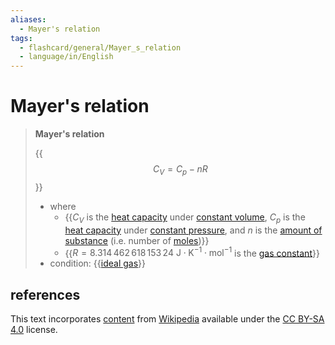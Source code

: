 ```yaml
---
aliases:
  - Mayer's relation
tags:
  - flashcard/general/Mayer_s_relation
  - language/in/English
---
```


# Mayer's relation

> __Mayer's relation__
>
> {{$$C_V = C_p - nR$$}}
>
> - where
>   - {{$C_V$ is the [heat capacity](heat%20capacity.md) under [constant volume](isochoric%20process.md), $C_p$ is the [heat capacity](heat%20capacity.md) under [constant pressure](isobaric%20process.md), and $n$ is the [amount of substance](amount%20of%20substance.md) (i.e. number of [moles](mole%20(unit).md))}}
>   - {{$R = 8.314\,462\,618\,153\,24 \mathrm{\ J \cdot K^{−1} \cdot mol^{−1} }$ is the [gas constant](gas%20constant.md)}}
> - condition: {{[ideal gas](ideal%20gas.md)}}

## references

This text incorporates [content](https://en.wikipedia.org/wiki/Mayer's_relation) from [Wikipedia](Wikipedia.md) available under the [CC BY-SA 4.0](https://creativecommons.org/licenses/by-sa/4.0/) license.
